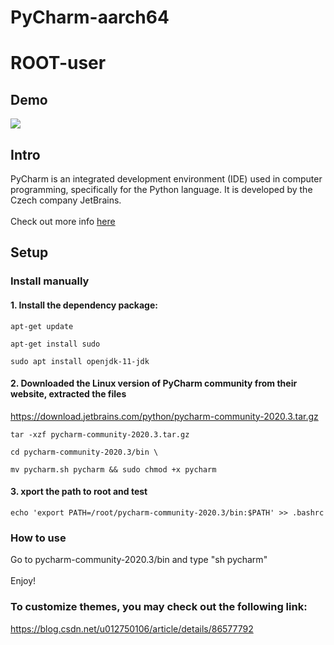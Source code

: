 # PyCharm-aarch64
# ROOT-user
## Demo

![](demo.png)

## Intro

PyCharm is an integrated development environment (IDE) used in computer programming, specifically for the Python language. It is developed by the Czech company JetBrains. \
 \
 Check out more info [here](https://www.jetbrains.com/pycharm/)

## Setup 

### Install manually

#### 1. Install the dependency package:
```
apt-get update

apt-get install sudo

sudo apt install openjdk-11-jdk
```
#### 2. Downloaded the Linux version of PyCharm community from their website, extracted the files
https://download.jetbrains.com/python/pycharm-community-2020.3.tar.gz
```
tar -xzf pycharm-community-2020.3.tar.gz 

cd pycharm-community-2020.3/bin \

mv pycharm.sh pycharm && sudo chmod +x pycharm
```
#### 3. xport the path to root and test
```
echo 'export PATH=/root/pycharm-community-2020.3/bin:$PATH' >> .bashrc
```
### How to use

Go to pycharm-community-2020.3/bin and type "sh pycharm" \
 \
Enjoy!

### To customize themes, you may check out the following link:

https://blog.csdn.net/u012750106/article/details/86577792
